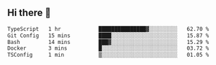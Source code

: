 ## Hi there 👋

 <!--START_SECTION:waka-->

```txt
TypeScript   1 hr            ███████████████▓░░░░░░░░░   62.70 %
Git Config   15 mins         ████░░░░░░░░░░░░░░░░░░░░░   15.87 %
Bash         14 mins         ███▓░░░░░░░░░░░░░░░░░░░░░   15.29 %
Docker       3 mins          █░░░░░░░░░░░░░░░░░░░░░░░░   03.72 %
TSConfig     1 min           ▒░░░░░░░░░░░░░░░░░░░░░░░░   01.05 %
```

<!--END_SECTION:waka-->

<!--
**ValentinRapp/ValentinRapp** is a ✨ _special_ ✨ repository because its `README.md` (this file) appears on your GitHub profile.

Here are some ideas to get you started:

- 🔭 I’m currently working on ...
- 🌱 I’m currently learning ...
- 👯 I’m looking to collaborate on ...
- 🤔 I’m looking for help with ...
- 💬 Ask me about ...
- 📫 How to reach me: ...
- 😄 Pronouns: ...
- ⚡ Fun fact: ...
-->
